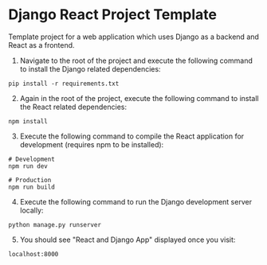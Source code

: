 # Django React Project Template
Template project for a web application which uses Django as a backend and React as a frontend.

1. Navigate to the root of the project and execute the following command to install the Django related dependencies:
```
pip install -r requirements.txt
```
2. Again in the root of the project, execute the following command to install the React related dependencies:
```
npm install
```
3. Execute the following command to compile the React application for development (requires npm to be installed):
```
# Development
npm run dev

# Production
npm run build
```
4. Execute the following command to run the Django development server locally:
```
python manage.py runserver
```
5. You should see "React and Django App" displayed once you visit:
```
localhost:8000
```
